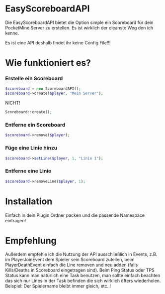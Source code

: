 
# EasyScoreboardAPI

Die EasyScoreboardAPI bietet die Option simple ein Scoreboard für dein PocketMine Server zu erstellen.
Es ist wirklich der cleanste Weg den ich kenne.

Es ist eine API deshalb findet ihr keine Config File!!!

# Wie funktioniert es?

### Erstelle ein Scoreboard

```php
$scoreboard = new ScoreboardAPI();
$scoreboard->create($player, "Mein Server");
```

NICHT!
```php
Scoreboard::create();
```

### Entferne ein Scoreboard
```php
$scoreboard->remove($player);
```

### Füge eine Linie hinzu
```php
$scoreboard->setLine($player, 1, "Linie 1");
```

### Entferne eine Linie
```php
$scoreboard->removeLine($player, 1);
```

# Installation
Einfach in dein Plugin Ordner packen und die passende Namespace eintragen!

# Empfehlung
Außerdem empfehle ich die Nutzung der API ausschließlich in Events, z.B. im PlayerJoinEvent dem Spieler sein Scoreboard zuteilen,
beim PlayerDeathEvent einfach die Line removen und neu adden (falls Kills/Deaths in Scoreboard eingetragen sind).
Beim Ping Status oder TPS Status kann man natürlich eine Task benutzen, man sollte einfach beachten das sich nur Lines in der Task befinden die sich wirklich öfters wiederholen.
Beispiel: Der Spielername bleibt immer gleich, etc..!
